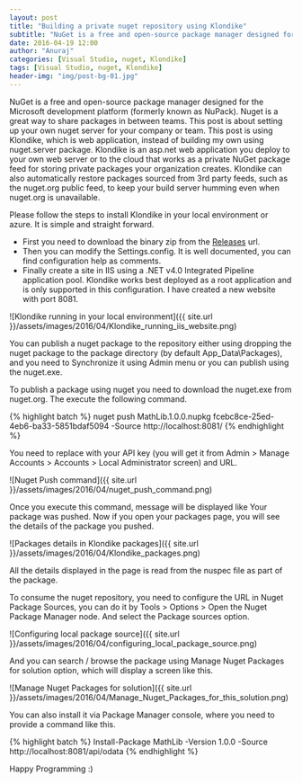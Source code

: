 ```yaml
---
layout: post
title: "Building a private nuget repository using Klondike"
subtitle: "NuGet is a free and open-source package manager designed for the Microsoft development platform (formerly known as NuPack). Nuget is a great way to share packages in between teams. This post is about setting up your own nuget server for your company or team. This post is using Klondike, which is web application, instead of building my own using nuget.server package."
date: 2016-04-19 12:00
author: "Anuraj"
categories: [Visual Studio, nuget, Klondike]
tags: [Visual Studio, nuget, Klondike]
header-img: "img/post-bg-01.jpg"
---
```

NuGet is a free and open-source package manager designed for the Microsoft development platform (formerly known as NuPack). Nuget is a great way to share packages in between teams. This post is about setting up your own nuget server for your company or team. This post is using Klondike, which is web application, instead of building my own using nuget.server package. Klondike is an asp.net web application you deploy to your own web server or to the cloud that works as a private NuGet package feed for storing private packages your organization creates. Klondike can also automatically restore packages sourced from 3rd party feeds, such as the nuget.org public feed, to keep your build server humming even when nuget.org is unavailable.

Please follow the steps to install Klondike in your local environment or azure. It is simple and straight forward.

* First you need to download the binary zip from the [Releases](https://github.com/themotleyfool/Klondike/releases) url.
* Then you can modify the Settings.config. It is well documented, you can find configuration help as comments.
* Finally create a site in IIS using a .NET v4.0 Integrated Pipeline application pool. Klondike works best deployed as a root application and is only supported in this configuration. I have created a new website with port 8081.

![Klondike running in your local environment]({{ site.url }}/assets/images/2016/04/Klondike_running_iis_website.png)

You can publish a nuget package to the repository either using dropping the nuget package to the package directory (by default App_Data\Packages), and you need to Synchronize it using Admin menu or you can publish using the nuget.exe. 

To publish a package using nuget you need to download the nuget.exe from nuget.org. The execute the following command.

{% highlight batch %}
nuget push MathLib.1.0.0.nupkg fcebc8ce-25ed-4eb6-ba33-5851bdaf5094 -Source http://localhost:8081/
{% endhighlight %}

You need to replace with your API key (you will get it from Admin > Manage Accounts > Accounts > Local Administrator screen) and URL. 

![Nuget Push command]({{ site.url }}/assets/images/2016/04/nuget_push_command.png)

Once you execute this command, message will be displayed like Your package was pushed. Now if you open your packages page, you will see the details of the package you pushed.

![Packages details in Klondike packages]({{ site.url }}/assets/images/2016/04/Klondike_packages.png)

All the details displayed in the page is read from the nuspec file as part of the package. 

To consume the nuget repository, you need to configure the URL in Nuget Package Sources, you can do it by Tools > Options > Open the Nuget Package Manager node. And select the Package sources option. 

![Configuring local package source]({{ site.url }}/assets/images/2016/04/configuring_local_package_source.png)

And you can search / browse the package using Manage Nuget Packages for solution option, which will display a screen like this.

![Manage Nuget Packages for solution]({{ site.url }}/assets/images/2016/04/Manage_Nuget_Packages_for_this_solution.png)

You can also install it via Package Manager console, where you need to provide a command like this.

{% highlight batch %}
Install-Package MathLib -Version 1.0.0 -Source http://localhost:8081/api/odata
{% endhighlight %}

Happy Programming :)
